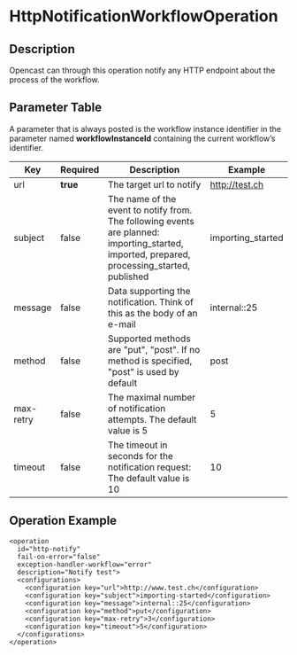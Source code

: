 # HttpNotificationWorkflowOperation

## Description
Opencast can through this operation notify any HTTP endpoint about the process of the workflow.

## Parameter Table
A parameter that is always posted is the workflow instance identifier in the parameter named
**workflowInstanceId** containing the current workflow’s identifier.

|Key       |Required |Description                                                                              |Example|
|----------|---------|-------------------------------------------------------------------------------------------|-----|
|url       |**true** |The target url to notify                                                                   |http://test.ch|
|subject   |false    |The name of the event to notify from. The following events are planned: importing\_started, imported, prepared, processing\_started, published|importing\_started|
|message   |false    |Data supporting the notification. Think of this as the body of an e-mail                   |internal::25|
|method    |false    |Supported methods are "put", "post". If no method is specified, "post" is used by default  |post|
|max-retry |false    |The maximal number of notification attempts. The default value is 5                        |5|
|timeout   |false    |The timeout in seconds for the notification request: The default value is 10               |10|

## Operation Example

    <operation
      id="http-notify"
      fail-on-error="false"
      exception-handler-workflow="error"
      description="Notify test">
      <configurations>
        <configuration key="url">http://www.test.ch</configuration>
        <configuration key="subject">importing-started</configuration>
        <configuration key="message">internal::25</configuration>
        <configuration key="method">put</configuration>
        <configuration key="max-retry">3</configuration>
        <configuration key="timeout">5</configuration>
      </configurations>
    </operation>
